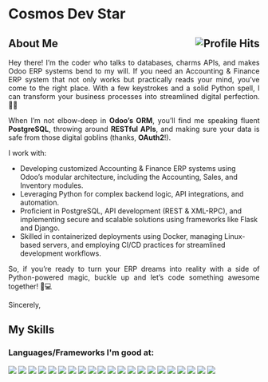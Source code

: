 # Cosmos Dev Star

<h2>About Me <img align="right" alt="Profile Hits" src="https://komarev.com/ghpvc/?username=topskilldev&style=flat-square"></h2>

<p align="justify">Hey there! I’m the coder who talks to databases, charms APIs, and makes Odoo ERP systems bend to my will. If you need an Accounting & Finance ERP system that not only works but practically reads your mind, you’ve come to the right place. With a few keystrokes and a solid Python spell, I can transform your business processes into streamlined digital perfection. 🧙‍♂️</p>


<p align="justify">When I’m not elbow-deep in <strong>Odoo’s ORM</strong>, you’ll find me speaking fluent <strong>PostgreSQL</strong>, throwing around <strong>RESTful APIs</strong>, and making sure your data is safe from those digital goblins (thanks, <strong>OAuth2</strong>!).</p>

<p align="justify">I work with:</p>

* Developing customized Accounting & Finance ERP systems using Odoo’s modular architecture, including the Accounting, Sales, and Inventory modules.
* Leveraging Python for complex backend logic, API integrations, and automation.
* Proficient in PostgreSQL, API development (REST & XML-RPC), and implementing secure and scalable solutions using frameworks like Flask and Django.
* Skilled in containerized deployments using Docker, managing Linux-based servers, and employing CI/CD practices for streamlined development workflows.

<p align="justify">So, if you’re ready to turn your ERP dreams into reality with a side of Python-powered magic, buckle up and let’s code something awesome together! 🐍💻</p>

Sincerely,

## My Skills

### Languages/Frameworks I'm good at:

![](https://img.shields.io/badge/Odoo-Expert-informational?style=flat&logo=odoo&logoColor=white&color=red)
![](https://img.shields.io/badge/Python-Expert-informational?style=flat&logo=python&logoColor=white&color=red)
![](https://img.shields.io/badge/PostgreSQL-Expert-informational?style=flat&logo=postgresql&logoColor=white&color=red)
![](https://img.shields.io/badge/XML-Expert-informational?style=flat&logo=xml&logoColor=white&color=red)
![](https://img.shields.io/badge/API-Expert-informational?style=flat&logo=API&logoColor=white&color=red)
![](https://img.shields.io/badge/HTML5-Expert-informational?style=flat&logo=HTML5&logoColor=white&color=red)
![](https://img.shields.io/badge/CSS3-Expert-informational?style=flat&logo=CSS3&logoColor=white&color=red)
![](https://img.shields.io/badge/JS-Expert-informational?style=flat&logo=JS&logoColor=white&color=red)
![](https://img.shields.io/badge/Docker-Expert-informational?style=flat&logo=Docker&logoColor=white&color=red)
![](https://img.shields.io/badge/Nginx-Expert-informational?style=flat&logo=Nginx&logoColor=white&color=red)
![](https://img.shields.io/badge/Flask-Expert-informational?style=flat&logo=docker&logoColor=white&color=red)
![](https://img.shields.io/badge/FastAPI-Expert-informational?style=flat&logo=fastapi&logoColor=white&color=red)
![](https://img.shields.io/badge/SQLAlchemy-Expert-informational?style=flat&logo=SQLAlchemy&logoColor=white&color=red)
![](https://img.shields.io/badge/MongoDB-Expert-informational?style=flat&logo=mongodb&logoColor=white&color=red)
![](https://img.shields.io/badge/Redis-Expert-informational?style=flat&logo=redis&logoColor=white&color=red)
![](https://img.shields.io/badge/GraphQL-Expert-informational?style=flat&logo=graphql&logoColor=white&color=red)
![](https://img.shields.io/badge/OAuth2-Expert-informational?style=flat&logo=OAuth2&logoColor=white&color=red)
![](https://img.shields.io/badge/PyTest-Expert-informational?style=flat&logo=PyTest&logoColor=white&color=red)
![](https://img.shields.io/badge/Postman-Expert-informational?style=flat&logo=Postman&logoColor=white&color=red)
![](https://img.shields.io/badge/Kubernetes-Expert-informational?style=flat&logo=Kubernetes&logoColor=white&color=red)
![](https://img.shields.io/badge/Git-Expert-informational?style=flat&logo=git&logoColor=white&color=red)
